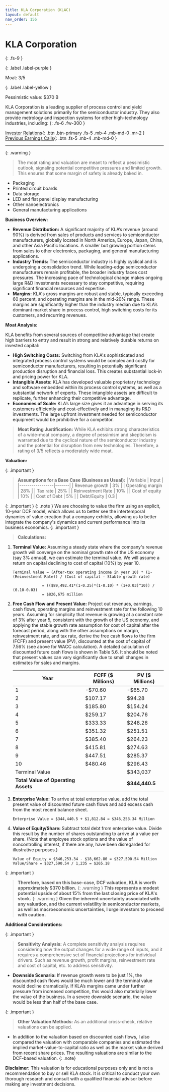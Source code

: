 ```yaml
---
title: KLA Corporation (KLAC)
layout: default
nav_order: 156
---
```


# KLA Corporation
{: .fs-9 }

{: .label .label-purple }

Moat: 3/5

{: .label .label-yellow }

Pessimistic value: $370 B

KLA Corporation is a leading supplier of process control and yield management solutions primarily for the semiconductor industry. They also provide metrology and inspection systems for other high-technology industries, including:
{: .fs-6 .fw-300 }

[Investor Relations](https://www.google.com/search?q=KLAC+investor+relations){: .btn .btn-primary .fs-5 .mb-4 .mb-md-0 .mr-2 }
[Previous Earnings Calls](https://discountingcashflows.com/company/KLAC/transcripts/){: .btn .fs-5 .mb-4 .mb-md-0 }

---

{: .warning } 
>The moat rating and valuation are meant to reflect a pessimistic outlook, signaling potential competitive pressures and limited growth. This ensures that some margin of safety is already baked in.


* Packaging
* Printed circuit boards
* Data storage
* LED and flat panel display manufacturing
* Other nanoelectronics
* General manufacturing applications

**Business Overview:**

* **Revenue Distribution:** A significant majority of KLA’s revenue (around 90%) is derived from sales of products and services to semiconductor manufacturers, globally located in North America, Europe, Japan, China, and other Asia Pacific locations.  A smaller but growing portion stems from sales to other electronics, packaging, and general manufacturing applications.
* **Industry Trends:** The semiconductor industry is highly cyclical and is undergoing a consolidation trend.  While leading-edge semiconductor manufacturers remain profitable, the broader industry faces cost pressures. The increasing pace of technological change makes ongoing large R&D investments necessary to stay competitive, requiring significant financial resources and expertise.
* **Margins:** KLA's gross margins are robust and stable, typically exceeding 60 percent, and operating margins are in the mid-20% range. These margins are significantly higher than the industry median due to KLA’s dominant market share in process control, high switching costs for its customers, and recurring revenues.

**Moat Analysis:**

KLA benefits from several sources of competitive advantage that create high barriers to entry and result in strong and relatively durable returns on invested capital:

* **High Switching Costs:** Switching from KLA's sophisticated and integrated process control systems would be complex and costly for semiconductor manufacturers, resulting in potentially significant production disruption and financial loss.  This creates substantial lock-in and pricing power for KLA.
* **Intangible Assets:** KLA has developed valuable proprietary technology and software embedded within its process control systems, as well as a substantial network of experts. These intangible assets are difficult to replicate, further enhancing their competitive advantage.
* **Economies of Scale:** KLA’s large size gives it an advantage in serving its customers efficiently and cost-effectively and in managing its R&D investments. The large upfront investment needed for semiconductor equipment would be prohibitive for a competitor.

> **Moat Rating Justification:** While KLA exhibits strong characteristics of a wide-moat company, a degree of pessimism and skepticism is warranted due to the cyclical nature of the semiconductor industry and the potential for disruption from new technologies.  Therefore, a rating of 3/5 reflects a moderately wide moat.

**Valuation:**

{: .important }
> **Assumptions for a Base Case (Business as Usual):** 
| Variable         | Input |
|-----------------|-------|
| Revenue growth    | 3%    |
| Operating margin | 28%   |
| Tax rate          | 25%   |
| Reinvestment Rate | 10%   |
| Cost of equity  | 10% |
| Cost of Debt | 5% |
| Debt/Equity | 0.3 |

{: .important }
{: .note }
 We are choosing to value the firm using an explicit, 10-year DCF model, which allows us to better see the intertemporal dynamics of value creation that a company exhibits, allowing us to better integrate the company's dynamics and current performance into its business economics. 
{: .important }
> **Calculations:** 
1. **Terminal Value:** Assuming a steady state where the company's revenue growth will converge on the nominal growth rate of the US economy (say 3% annual), we can estimate the terminal value.  We will assume a return on capital declining to cost of capital (10%) by year 10.


   ```
   Terminal Value = (After-tax operating income in year 10) * (1-(Reinvestment Rate)) / (Cost of capital - Stable growth rate)

                = (($89,492.41*(1-0.25)*(1-0.10) * (1+0.03)^10)) / (0.10-0.03)
                = $826,675 million
   ```

2. **Free Cash Flow and Present Value:** Project out revenues, earnings, cash flows, operating margins and reinvestment rate for the following 10 years. Assuming for simplicity that revenue is growing at a constant rate of 3% after year 5, consistent with the growth of the US economy, and applying the stable growth rate assumption for cost of capital after the forecast period, along with the other assumptions on margin, reinvestment rate, and tax rate, derive the free cash flows to the firm (FCFF) and present value (PV), discounted at the cost of capital of 7.56% (see above for WACC calculation). A detailed calculation of discounted future cash flows is shown in Table 5.6. It should be noted that present values can vary significantly due to small changes in estimates for sales and margins. 

    | Year | FCFF ($ Millions) | PV ($ Millions) |
    |---|---|---|
    | 1 | -$70.60 | -$65.70 |
    | 2 | $107.17 | $94.28 |
    | 3 | $185.80 | $154.24 |
    | 4 | $259.17 | $204.76 |
    | 5 | $333.33 | $248.26 |
    | 6 | $351.32 | $251.51 |
    | 7 | $385.40 | $264.23 |
    | 8 | $415.81 | $274.63 |
    | 9 | $447.51 | $285.37 |
    | 10 | $480.46 | $296.43 |
    | Terminal Value |  | $343,037 |
    | **Total Value of Operating Assets** |  | **$344,440.5** |


3. **Enterprise Value:** To arrive at total enterprise value, add the total present value of discounted future cash flows and add excess cash from the most recent balance sheet.

    ```
    Enterprise Value = $344,440.5 + $1,812.84 = $346,253.34 Million
    ```

4. **Value of Equity/Share:** Subtract total debt from enterprise value. Divide this result by the number of shares outstanding to arrive at a value per share. (Note that employee stock options and the value of noncontrolling interest, if there are any, have been disregarded for illustrative purposes.) 

    ```
    Value of Equity = $346,253.34 - $18,662.80 = $327,590.54 Million
    Value/Share = $327,590.54 / 1,235 = $265.18
    ```

{: .important }
> **Therefore, based on this base-case, DCF valuation, KLA is worth approximately $370 billion.** {: .warning }
> **This represents a modest potential upside of about 15% from the last closing price of KLA's stock.** 
{: .warning }
> **Given the inherent uncertainty associated with any valuation, and the current volatility in semiconductor markets, as well as macroeconomic uncertainties, I urge investors to proceed with caution.** 

**Additional Considerations:**

{: .important }
> **Sensitivity Analysis:** A complete sensitivity analysis requires considering how the output changes for a wide range of inputs, and it requires a comprehensive set of financial projections for individual drivers. Such as revenue growth, profit margins, reinvestment rate and cost of capital, etc. to address sensitivity. 
* **Downside Scenario:** If revenue growth were to be just 1%, the discounted cash flows would be much lower and the terminal value would decline dramatically.  If KLA’s margins came under further pressure from increased competition, this would also materially lower the value of the business. In a severe downside scenario, the value would be less than half of the base case. 

{: .important }
>**Other Valuation Methods:** As an additional cross-check, relative valuations can be applied. 
* In addition to the valuation based on discounted cash flows, I also compared the valuation with comparable companies and estimated the implied market-value-to-capital ratio as well as the market value derived from recent share prices. The resulting valuations are similar to the DCF-based valuation. {: .note}



**Disclaimer:** This valuation is for educational purposes only and is not a recommendation to buy or sell KLA stock. It is critical to conduct your own thorough research and consult with a qualified financial advisor before making any investment decisions.